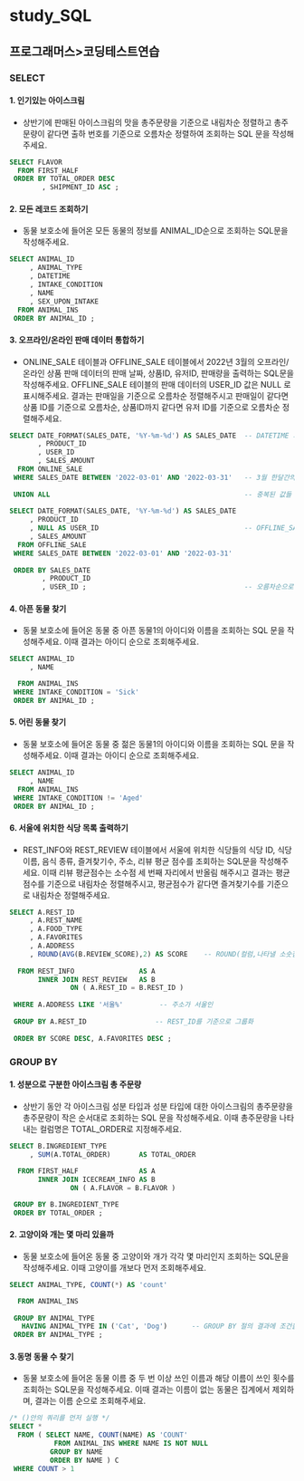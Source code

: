 # study_SQL
## 프로그래머스>코딩테스트연습
### SELECT
#### 1. 인기있는 아이스크림
- 상반기에 판매된 아이스크림의 맛을 총주문량을 기준으로 내림차순 정렬하고 총주문량이 같다면 출하 번호를 기준으로 오름차순 정렬하여 조회하는 SQL 문을 작성해주세요.

``` SQL
SELECT FLAVOR
  FROM FIRST_HALF
 ORDER BY TOTAL_ORDER DESC
        , SHIPMENT_ID ASC ;
```

#### 2. 모든 레코드 조회하기
- 동물 보호소에 들어온 모든 동물의 정보를 ANIMAL_ID순으로 조회하는 SQL문을 작성해주세요.

``` SQL
SELECT ANIMAL_ID
     , ANIMAL_TYPE
     , DATETIME
     , INTAKE_CONDITION
     , NAME
     , SEX_UPON_INTAKE
  FROM ANIMAL_INS
 ORDER BY ANIMAL_ID ;
```

#### 3. 오프라인/온라인 판매 데이터 통합하기
- ONLINE_SALE 테이블과 OFFLINE_SALE 테이블에서 2022년 3월의 오프라인/온라인 상품 판매 데이터의 판매 날짜, 상품ID, 유저ID, 판매량을 출력하는 SQL문을 작성해주세요. OFFLINE_SALE 테이블의 판매 데이터의 USER_ID 값은 NULL 로 표시해주세요. 결과는 판매일을 기준으로 오름차순 정렬해주시고 판매일이 같다면 상품 ID를 기준으로 오름차순, 상품ID까지 같다면 유저 ID를 기준으로 오름차순 정렬해주세요.

```SQL
SELECT DATE_FORMAT(SALES_DATE, '%Y-%m-%d') AS SALES_DATE  -- DATETIME 의 TYPE을 가진 칼럼의 형식을 수정, 지정해 주는 함수
	   , PRODUCT_ID
	   , USER_ID
	   , SALES_AMOUNT
  FROM ONLINE_SALE
 WHERE SALES_DATE BETWEEN '2022-03-01' AND '2022-03-31'   -- 3월 한달간의 범위 지정
 
 UNION ALL                                                -- 중복된 값들 모두 보여줌
 
SELECT DATE_FORMAT(SALES_DATE, '%Y-%m-%d') AS SALES_DATE
     , PRODUCT_ID
     , NULL AS USER_ID                                    -- OFFLINE_SALE 테이블 USER_ID NULL 로 표시
     , SALES_AMOUNT
  FROM OFFLINE_SALE
 WHERE SALES_DATE BETWEEN '2022-03-01' AND '2022-03-31'
 
 ORDER BY SALES_DATE
        , PRODUCT_ID 
        , USER_ID ;                                       -- 오름차순으로
```

#### 4. 아픈 동물 찾기
- 동물 보호소에 들어온 동물 중 아픈 동물1의 아이디와 이름을 조회하는 SQL 문을 작성해주세요. 이때 결과는 아이디 순으로 조회해주세요.

``` SQL
SELECT ANIMAL_ID
     , NAME

  FROM ANIMAL_INS
 WHERE INTAKE_CONDITION = 'Sick'
 ORDER BY ANIMAL_ID ;
```

#### 5. 어린 동물 찾기
- 동물 보호소에 들어온 동물 중 젊은 동물1의 아이디와 이름을 조회하는 SQL 문을 작성해주세요. 이때 결과는 아이디 순으로 조회해주세요.

``` SQL
SELECT ANIMAL_ID
     , NAME
  FROM ANIMAL_INS
 WHERE INTAKE_CONDITION != 'Aged'
 ORDER BY ANIMAL_ID ;
```

#### 6. 서울에 위치한 식당 목록 출력하기
- REST_INFO와 REST_REVIEW 테이블에서 서울에 위치한 식당들의 식당 ID, 식당 이름, 음식 종류, 즐겨찾기수, 주소, 리뷰 평균 점수를 조회하는 SQL문을 작성해주세요. 이때 리뷰 평균점수는 소수점 세 번째 자리에서 반올림 해주시고 결과는 평균점수를 기준으로 내림차순 정렬해주시고, 평균점수가 같다면 즐겨찾기수를 기준으로 내림차순 정렬해주세요.

```SQL
SELECT A.REST_ID
     , A.REST_NAME
     , A.FOOD_TYPE
     , A.FAVORITES
     , A.ADDRESS
     , ROUND(AVG(B.REVIEW_SCORE),2) AS SCORE	-- ROUND(컬럼,나타낼 소숫점 자리수) : 반올림
     
  FROM REST_INFO                AS A
       INNER JOIN REST_REVIEW   AS B
               ON ( A.REST_ID = B.REST_ID )
               
 WHERE A.ADDRESS LIKE '서울%'			-- 주소가 서울인
 
 GROUP BY A.REST_ID 				-- REST_ID를 기준으로 그룹화
               
 ORDER BY SCORE DESC, A.FAVORITES DESC ;
```

### GROUP BY
#### 1. 성분으로 구분한 아이스크림 총 주문량
- 상반기 동안 각 아이스크림 성분 타입과 성분 타입에 대한 아이스크림의 총주문량을 총주문량이 작은 순서대로 조회하는 SQL 문을 작성해주세요. 이때 총주문량을 나타내는 컬럼명은 TOTAL_ORDER로 지정해주세요.

```SQL
SELECT B.INGREDIENT_TYPE
     , SUM(A.TOTAL_ORDER)       AS TOTAL_ORDER 
     
  FROM FIRST_HALF               AS A
       INNER JOIN ICECREAM_INFO AS B
               ON ( A.FLAVOR = B.FLAVOR )        

 GROUP BY B.INGREDIENT_TYPE
 ORDER BY TOTAL_ORDER ;
```

#### 2. 고양이와 개는 몇 마리 있을까
- 동물 보호소에 들어온 동물 중 고양이와 개가 각각 몇 마리인지 조회하는 SQL문을 작성해주세요. 이때 고양이를 개보다 먼저 조회해주세요.

```SQL
SELECT ANIMAL_TYPE, COUNT(*) AS 'count'

  FROM ANIMAL_INS
  
 GROUP BY ANIMAL_TYPE 
   HAVING ANIMAL_TYPE IN ('Cat', 'Dog')      -- GROUP BY 절의 결과에 조건을 붙이고 싶을 때
 ORDER BY ANIMAL_TYPE ;
```

#### 3.동명 동물 수 찾기
- 동물 보호소에 들어온 동물 이름 중 두 번 이상 쓰인 이름과 해당 이름이 쓰인 횟수를 조회하는 SQL문을 작성해주세요. 이때 결과는 이름이 없는 동물은 집계에서 제외하며, 결과는 이름 순으로 조회해주세요.

```SQL
/* ()안의 쿼리를 먼저 실행 */
SELECT *
  FROM ( SELECT NAME, COUNT(NAME) AS 'COUNT' 
           FROM ANIMAL_INS WHERE NAME IS NOT NULL
          GROUP BY NAME 
          ORDER BY NAME ) C
 WHERE COUNT > 1
```
